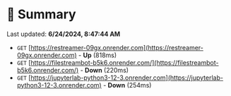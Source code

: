 # 📖 Summary
Last updated: **6/24/2024, 8:47:44 AM**

- `GET` [https://restreamer-09gx.onrender.com](https://restreamer-09gx.onrender.com) - **Up** (818ms)
- `GET` [https://filestreambot-b5k6.onrender.com/](https://filestreambot-b5k6.onrender.com/) - **Down** (220ms)
- `GET` [https://jupyterlab-python3-12-3.onrender.com](https://jupyterlab-python3-12-3.onrender.com) - **Down** (254ms)
